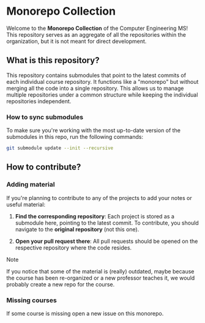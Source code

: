# Monorepo Collection

Welcome to the **Monorepo Collection** of the Computer Engineering MS!
This repository serves as an aggregate of all the repositories within the organization, but it is not meant for direct development.

## What is this repository?
This repository contains submodules that point to the latest commits of each individual course repository.
It functions like a "monorepo" but without merging all the code into a single repository.
This allows us to manage multiple repositories under a common structure while keeping the individual repositories independent.

### How to sync submodules
To make sure you're working with the most up-to-date version of the submodules in this repo, run the following commands:
```bash
git submodule update --init --recursive
```

## How to contribute?

### Adding material
If you're planning to contribute to any of the projects to add your notes or useful material:

1. **Find the corresponding repository**: Each project is stored as a submodule here, pointing to the latest commit. To contribute, you should navigate to the **original repository** (not this one).
   
2. **Open your pull request there**: All pull requests should be opened on the respective repository where the code resides.

> [!NOTE]
> If you notice that some of the material is (really) outdated, maybe because the course has been re-organized or a new professor teaches it, we would probably create a new repo for the course.

### Missing courses
If some course is missing open a new issue on this monorepo.
